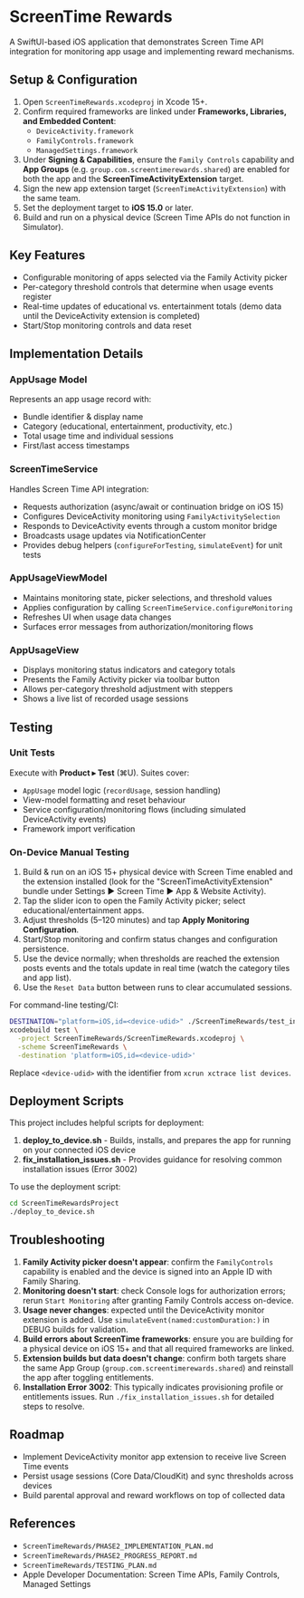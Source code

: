 # ScreenTime Rewards

A SwiftUI-based iOS application that demonstrates Screen Time API integration for monitoring app usage and implementing reward mechanisms.

## Setup & Configuration

1. Open `ScreenTimeRewards.xcodeproj` in Xcode 15+.
2. Confirm required frameworks are linked under **Frameworks, Libraries, and Embedded Content**:
   - `DeviceActivity.framework`
   - `FamilyControls.framework`
   - `ManagedSettings.framework`
3. Under **Signing & Capabilities**, ensure the `Family Controls` capability and **App Groups** (e.g. `group.com.screentimerewards.shared`) are enabled for both the app and the **ScreenTimeActivityExtension** target.
4. Sign the new app extension target (`ScreenTimeActivityExtension`) with the same team.
5. Set the deployment target to **iOS 15.0** or later.
6. Build and run on a physical device (Screen Time APIs do not function in Simulator).

## Key Features

- Configurable monitoring of apps selected via the Family Activity picker
- Per-category threshold controls that determine when usage events register
- Real-time updates of educational vs. entertainment totals (demo data until the DeviceActivity extension is completed)
- Start/Stop monitoring controls and data reset

## Implementation Details

### AppUsage Model
Represents an app usage record with:
- Bundle identifier & display name
- Category (educational, entertainment, productivity, etc.)
- Total usage time and individual sessions
- First/last access timestamps

### ScreenTimeService
Handles Screen Time API integration:
- Requests authorization (async/await or continuation bridge on iOS 15)
- Configures DeviceActivity monitoring using `FamilyActivitySelection`
- Responds to DeviceActivity events through a custom monitor bridge
- Broadcasts usage updates via NotificationCenter
- Provides debug helpers (`configureForTesting`, `simulateEvent`) for unit tests

### AppUsageViewModel
- Maintains monitoring state, picker selections, and threshold values
- Applies configuration by calling `ScreenTimeService.configureMonitoring`
- Refreshes UI when usage data changes
- Surfaces error messages from authorization/monitoring flows

### AppUsageView
- Displays monitoring status indicators and category totals
- Presents the Family Activity picker via toolbar button
- Allows per-category threshold adjustment with steppers
- Shows a live list of recorded usage sessions

## Testing

### Unit Tests
Execute with **Product ▸ Test** (⌘U). Suites cover:
- `AppUsage` model logic (`recordUsage`, session handling)
- View-model formatting and reset behaviour
- Service configuration/monitoring flows (including simulated DeviceActivity events)
- Framework import verification

### On-Device Manual Testing
1. Build & run on an iOS 15+ physical device with Screen Time enabled and the extension installed (look for the "ScreenTimeActivityExtension" bundle under Settings ▶ Screen Time ▶ App & Website Activity).
2. Tap the slider icon to open the Family Activity picker; select educational/entertainment apps.
3. Adjust thresholds (5–120 minutes) and tap **Apply Monitoring Configuration**.
4. Start/Stop monitoring and confirm status changes and configuration persistence.
5. Use the device normally; when thresholds are reached the extension posts events and the totals update in real time (watch the category tiles and app list).
6. Use the `Reset Data` button between runs to clear accumulated sessions.

For command-line testing/CI:
```bash
DESTINATION="platform=iOS,id=<device-udid>" ./ScreenTimeRewards/test_integration.sh
xcodebuild test \
  -project ScreenTimeRewards/ScreenTimeRewards.xcodeproj \
  -scheme ScreenTimeRewards \
  -destination 'platform=iOS,id=<device-udid>'
```
Replace `<device-udid>` with the identifier from `xcrun xctrace list devices`.

## Deployment Scripts

This project includes helpful scripts for deployment:

1. **deploy_to_device.sh** - Builds, installs, and prepares the app for running on your connected iOS device
2. **fix_installation_issues.sh** - Provides guidance for resolving common installation issues (Error 3002)

To use the deployment script:
```bash
cd ScreenTimeRewardsProject
./deploy_to_device.sh
```

## Troubleshooting

1. **Family Activity picker doesn't appear**: confirm the `FamilyControls` capability is enabled and the device is signed into an Apple ID with Family Sharing.
2. **Monitoring doesn't start**: check Console logs for authorization errors; rerun `Start Monitoring` after granting Family Controls access on-device.
3. **Usage never changes**: expected until the DeviceActivity monitor extension is added. Use `simulateEvent(named:customDuration:)` in DEBUG builds for validation.
4. **Build errors about ScreenTime frameworks**: ensure you are building for a physical device on iOS 15+ and that all required frameworks are linked.
5. **Extension builds but data doesn't change**: confirm both targets share the same App Group (`group.com.screentimerewards.shared`) and reinstall the app after toggling entitlements.
6. **Installation Error 3002**: This typically indicates provisioning profile or entitlements issues. Run `./fix_installation_issues.sh` for detailed steps to resolve.

## Roadmap
- Implement DeviceActivity monitor app extension to receive live Screen Time events
- Persist usage sessions (Core Data/CloudKit) and sync thresholds across devices
- Build parental approval and reward workflows on top of collected data

## References
- `ScreenTimeRewards/PHASE2_IMPLEMENTATION_PLAN.md`
- `ScreenTimeRewards/PHASE2_PROGRESS_REPORT.md`
- `ScreenTimeRewards/TESTING_PLAN.md`
- Apple Developer Documentation: Screen Time APIs, Family Controls, Managed Settings